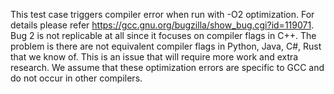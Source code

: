 This test case triggers compiler error when run with -O2 optimization. For details please refer https://gcc.gnu.org/bugzilla/show_bug.cgi?id=119071.
Bug 2 is not replicable at all since it focuses on compiler flags in C++. The problem is there are not equivalent compiler flags in Python, Java, C#, Rust that we know of. This is an issue that will require more work and extra research. We assume that these optimization errors are specific to GCC and do not occur in other compilers. 
